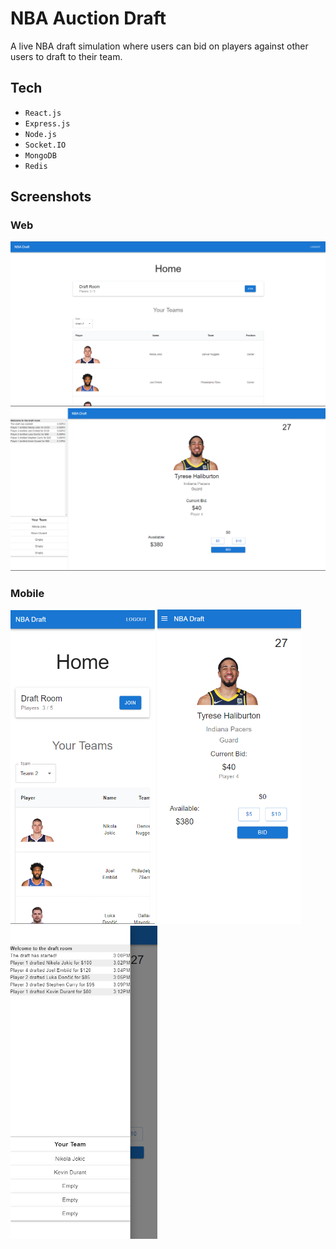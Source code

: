 # NBA Auction Draft

A live NBA draft simulation where users can bid on players against other users to draft to their team.

## Tech

- `React.js`
- `Express.js`
- `Node.js`
- `Socket.IO`
- `MongoDB`
- `Redis`

## Screenshots

### Web

<img src="./demo/home.png" alt="drawing" width="800"/>
<img src="./demo/draft.png" alt="drawing" width="800"/>

### Mobile

<img src="./demo/homeMobile.png" alt="drawing" width="231"/>
<img src="./demo/draftMobile.png" alt="drawing" width="230"/>
<img src="./demo/draftMobile2.png" alt="drawing" width="235"/>
